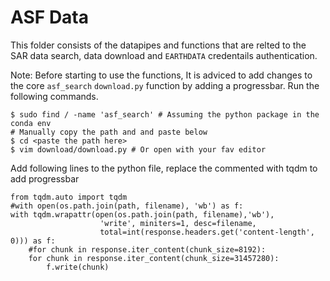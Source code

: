 # ASF Data 

This folder consists of the datapipes and functions that are relted to the SAR data search, data download and `EARTHDATA` credentails authentication.

Note: Before starting to use the functions, It is adviced to add changes to the core `asf_search` `download.py` function by adding a progressbar. Run the following commands.
```
$ sudo find / -name 'asf_search' # Assuming the python package in the conda env
# Manually copy the path and and paste below
$ cd <paste the path here>
$ vim download/download.py # Or open with your fav editor
```
Add following lines to the python file, replace the commented with tqdm to add progressbar
```
from tqdm.auto import tqdm
#with open(os.path.join(path, filename), 'wb') as f:
with tqdm.wrapattr(open(os.path.join(path, filename),'wb'), 
                    'write', miniters=1, desc=filename,
                    total=int(response.headers.get('content-length', 0))) as f:
    #for chunk in response.iter_content(chunk_size=8192):
    for chunk in response.iter_content(chunk_size=31457280):
        f.write(chunk)
``` 